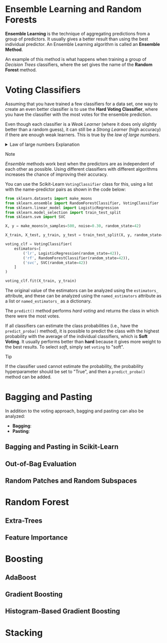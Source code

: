 #  Ensemble Learning and Random Forests

**Ensemble Learning** is the technique of aggregating predictions from a group of predictors. It usually gives a better result than using the best individual predictor. An Ensemble Learning algorithm is called an **Ensemble Method**.

An example of this method is what happens when training a group of _Decision Trees_ classifiers, where the set gives the name of the **Random Forest** method.


<!------------------------------------------------------->
<!------------------------------------------------------->
<!------------------------------------------------------->

# Voting Classifiers

Assuming that you have trained a few classifiers for a data set, one way to create an even better classifier is to use the **Hard Voting Classifier**, where you have the classifier with the most votes for the ensemble prediction.

Even though each classifier is a _Weak Learner_ (where it does only slightly better than a random guess), it can still be a _Strong Learner_ (high accuracy) if there are enough weak learners. This is true by the _law of large numbers_.



<details>
<summary>Law of large numbers Explanation</summary>



The law of large numbers states that, as the sample N increases, the proportion of results tends to approach the true probability.

Thinking about a game of "heads or tails", with an unfair coin, where there is a 51% probability of "heads". From this, assuming there are 100 tosses, we have a binomial distribution $B(n,p)$, where, $n = 100$, being the sample number, and $p = 0.51$, being the probability of the phenomenon occurring, that is, getting "heads".

So, we have to have the probability of getting the majority as "heads", that is, calculate $P(X>50)$, with $X$ being the number of "heads" for the binomial distribution $B(100, 0.51)$. It is possible to approximate a binomial distribution by a normal one due to the number of trials $n$. Considering the mean ($\mu$) and the standard deviation ($\sigma$) for a binomial as:



  $$\mu = n \cdot p = 100 \cdot 0.51 = 51$$



  $\sigma = \sqrt{n \cdot p \cdot (1 - p)} = \sqrt{100 \cdot 0.51 \cdot 0.49} \approx 4.99$


Using the normal approximation, we have the equation for $X > 50$:

  $P(X > 50) \approx P(Z > \frac{50 - \mu}{\sigma}) \approx P(Z > \frac{50 - 51}{4.99}) \approx P(Z > -0.2)$

By converting using the normal table, we see that $P(Z > -0.2) \approx 0.588$, or 58.8%. Interestingly, by this same logic, when changing the sample n to 1000 the probability approaches 75% and when changing the n to 10,000 the probability approaches 97%.

In the same way, assuming that there are 1000 classifiers that are minimally better than random probability, with about 51% accuracy, when predicting the most voted class one can aim for about 75% accuracy.


</details>

>[!NOTE]
> _Ensemble_ methods work best when the predictors are as independent of each other as possible. Using different classifiers with different algorithms increases the chance of improving their accuracy.

You can use the Scikit-Learn `VotingClassifier` class for this, using a list with the name-predictor pairs as shown in the code below:

```python
from sklearn.datasets import make_moons
from sklearn.ensemble import RandomForestClassifier, VotingClassifier
from sklearn.linear_model import LogisticRegression
from sklearn.model_selection import train_test_split
from sklearn.svm import SVC

X, y = make_moons(n_samples=500, noise=0.30, random_state=42)

X_train, X_test, y_train, y_test = train_test_split(X, y, random_state=42)

voting_clf = VotingClassifier(
	estimators=[	
		('lr', LogisticRegression(random_state=42)),
		('rf', RandomForestClassifier(random_state=42)),
		('svc', SVC(random_state=42))
	]
)

voting_clf.fit(X_train, y_train)

```

The original value of the estimators can be analyzed using the `estimators_` attribute, and these can be analyzed using the `named_estimators` attribute as a list or `named_estimators_` as a dictionary.

The `predict()` method performs _hard voting_ and returns the class in which there were the most votes.

If all classifiers can estimate the class probabilities (i.e., have the `predict_proba()` method), it is possible to predict the class with the highest probability with the average of the individual classifiers, which is **Soft Voting**. It usually performs better than **hard** because it gives more weight to the best results. To select _soft_, simply set `voting` to "soft".

>[!TIP]
> If the classifier used cannot estimate the probability, the probability hyperparameter should be set to "True", and then a `predict_proba()` method can be added.
<!------------------------------------------------------->
<!------------------------------------------------------->
<!------------------------------------------------------->


# Bagging and Pasting

In addition to the voting approach, bagging and pasting can also be analyzed:

- **Bagging**:
- **Pasting**:

  
## Bagging and Pasting in Scikit-Learn


## Out-of-Bag Evaluation


## Random Patches and Random Subspaces



<!------------------------------------------------------->
<!------------------------------------------------------->
<!------------------------------------------------------->

# Random Forest



## Extra-Trees



## Feature Importance






<!------------------------------------------------------->
<!------------------------------------------------------->
<!------------------------------------------------------->

# Boosting



## AdaBoost




## Gradient Boosting




## Histogram-Based Gradient Boosting




<!------------------------------------------------------->
<!------------------------------------------------------->
<!------------------------------------------------------->

# Stacking



<!------------------------------------------------------->
<!------------------------------------------------------->
<!------------------------------------------------------->
